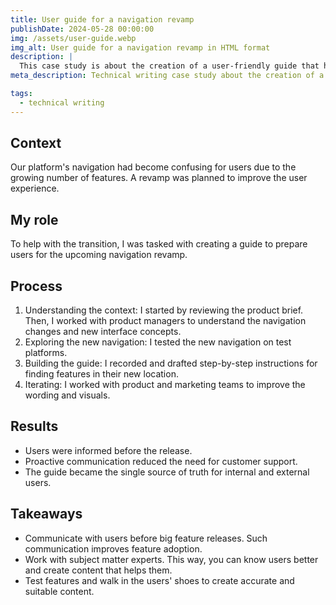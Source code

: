 ```yaml
---
title: User guide for a navigation revamp
publishDate: 2024-05-28 00:00:00
img: /assets/user-guide.webp
img_alt: User guide for a navigation revamp in HTML format
description: |
  This case study is about the creation of a user-friendly guide that helps the transition during a navigation revamp on a platform. This case study is based on a product I documented.
meta_description: Technical writing case study about the creation of a user-friendly guide that helps the transition during a navigation revamp on a platform.

tags:
  - technical writing
---
```


## Context

Our platform's navigation had become confusing for users due to the growing number of features. A revamp was planned to improve the user experience.

## My role

To help with the transition, I was tasked with creating a guide to prepare users for the upcoming navigation revamp.

## Process

1. Understanding the context: I started by reviewing the product brief. Then, I worked with product managers to understand the navigation changes and new interface concepts.
2. Exploring the new navigation: I tested the new navigation on test platforms.
3. Building the guide: I recorded and drafted step-by-step instructions for finding features in their new location.
4. Iterating: I worked with product and marketing teams to improve the wording and visuals.

## Results

- Users were informed before the release.
- Proactive communication reduced the need for customer support.
- The guide became the single source of truth for internal and external users.

## Takeaways

- Communicate with users before big feature releases. Such communication improves feature adoption.
- Work with subject matter experts. This way, you can know users better and create content that helps them.
- Test features and walk in the users' shoes to create accurate and suitable content.